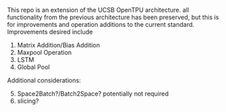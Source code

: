 This repo is an extension of the UCSB OpenTPU architecture. all functionality from the previous architecture has been preserved, but this is for improvements and operation additions to the current standard. Improvements desired include

1. Matrix Addition/Bias Addition
2. Maxpool Operation
3. LSTM
4. Global Pool

Additional considerations:

5. Space2Batch?/Batch2Space? potentially not required
6. slicing?
